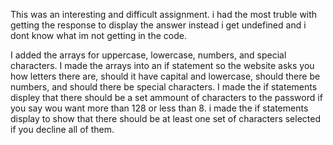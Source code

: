 This was an interesting and difficult assignment. i had the most truble with getting the response to display the answer instead i get undefined and i dont know what im not getting in the code.

I added the arrays for uppercase, lowercase, numbers, and special characters.
I made the arrays into an if statement so the website asks you how letters there are, should it have capital and lowercase, should there be numbers, and should there be special characters.
I made the if statements displey that there should be a set ammount of characters to the password if you say wou want more than 128 or less than 8.
i made the if statements display to show that there should be at least one set of characters selected if you decline all of them.
